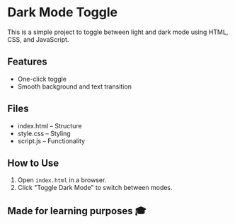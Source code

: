 # Dark Mode Toggle

This is a simple project to toggle between light and dark mode using HTML, CSS, and JavaScript.

## Features
- One-click toggle
- Smooth background and text transition

## Files
- index.html – Structure
- style.css – Styling
- script.js – Functionality

## How to Use
1. Open `index.html` in a browser.
2. Click "Toggle Dark Mode" to switch between modes.

## Made for learning purposes 🎓
